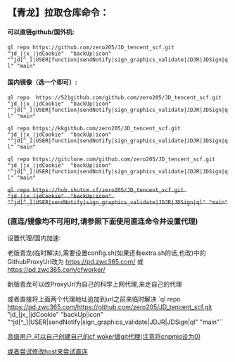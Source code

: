 ## 【青龙】拉取仓库命令：

#### 可以直链github/国外机:
`ql repo https://github.com/zero205/JD_tencent_scf.git "jd_|jx_|jdCookie"  "backUp|icon" "^jd[^_]|USER|function|sendNotify|sign_graphics_validate|JDJR|JDSign|ql" "main"`

#### 国内镜像（选一个即可）:

`ql repo  https://521github.com/github.com/zero205/JD_tencent_scf.git "jd_|jx_|jdCookie"  "backUp|icon" "^jd[^_]|USER|function|sendNotify|sign_graphics_validate|JDJR|JDSign|ql" "main"`

`ql repo https://kkgithub.com/zero205/JD_tencent_scf.git "jd_|jx_|jdCookie"  "backUp|icon" "^jd[^_]|USER|function|sendNotify|sign_graphics_validate|JDJR|JDSign|ql" "main"`

`ql repo https://gitclone.com/github.com/zero205/JD_tencent_scf.git "jd_|jx_|jdCookie"  "backUp|icon" "^jd[^_]|USER|function|sendNotify|sign_graphics_validate|JDJR|JDSign|ql" "main"`

~~`ql repo https://hub.shutcm.cf/zero205/JD_tencent_scf.git "jd_|jx_|jdCookie"  "backUp|icon" "^jd[^_]|USER|sendNotify|sign_graphics_validate|JDJR|JDSign|ql" "main"`~~


### (直连/镜像均不可用时,请参照下面使用直连命令并设置代理)

设置代理/国内加速:

老版青龙(临时解决),需要设置config.sh(如果还有extra.sh的话,也改)中的GithubProxyUrl改为
https://pd.zwc365.com/ 或 https://pd.zwc365.com/cfworker/

新版青龙可以改ProxyUrl为自己的科学上网代理,来走自己的代理

或者直接将上面两个代理地址追加到url之前来临时解决
`ql repo https://pd.zwc365.com/https://github.com/zero205/JD_tencent_scf.git "jd_|jx_|jdCookie"  "backUp|icon" "^jd[^_]|USER|sendNotify|sign_graphics_validate|JDJR|JDSign|ql" "main"``

[高级用户,可以自己创建自己的cf woker做git代理(注意将cnpmjs设为0)](https://github.com/hunshcn/gh-proxy#cf-worker%E7%89%88%E6%9C%AC%E9%83%A8%E7%BD%B2)

[或者尝试修改host来尝试直连](https://www.cnblogs.com/jiannanchun/p/15397235.html)